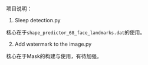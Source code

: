 项目说明：

1.  Sleep detection.py

核心在于`shape_predictor_68_face_landmarks.dat`的使用。

2. Add watermark to the image.py

核心在于Mask的构建与使用，有待加强。